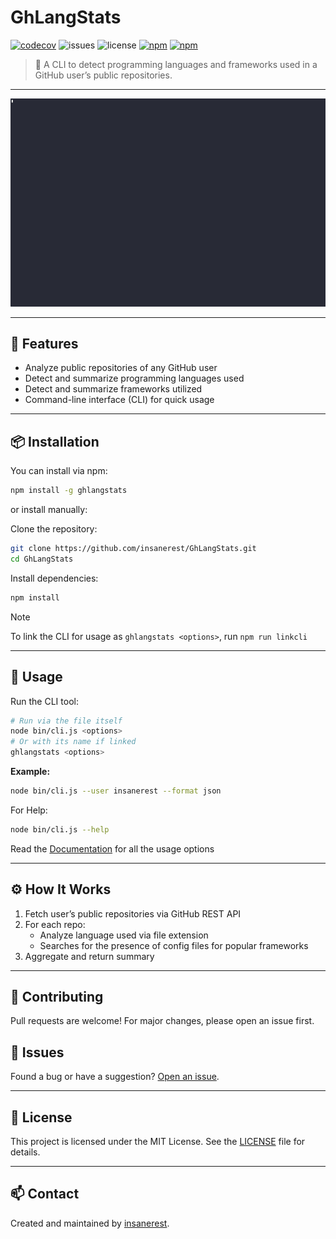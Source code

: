 
# GhLangStats

[![codecov](https://codecov.io/gh/insanerest/GhLangStats/branch/main/graph/badge.svg)](https://codecov.io/gh/insanerest/GhLangStats)
![issues](https://img.shields.io/github/issues/insanerest/GhLangStats)
![license](https://img.shields.io/github/license/insanerest/GhLangStats)
[![npm](https://img.shields.io/npm/dt/ghlangstats.svg)](https://www.npmjs.com/package/ghlangstats)
[![npm](https://img.shields.io/npm/v/ghlangstats.svg)](https://www.npmjs.com/package/ghlangstats)

> 🧠 A CLI to detect programming languages and frameworks used in a GitHub user’s public repositories.

---

![Demo](https://raw.githubusercontent.com/insanerest/GhLangStats/main/.github/demo.gif)

---

## 🚀 Features

- Analyze public repositories of any GitHub user  
- Detect and summarize programming languages used  
- Detect and summarize frameworks utilized  
- Command-line interface (CLI) for quick usage  

---

## 📦 Installation

You can install via npm:

```bash
npm install -g ghlangstats
```

or install manually:


Clone the repository:

```bash
git clone https://github.com/insanerest/GhLangStats.git
cd GhLangStats
```

Install dependencies:

```bash
npm install
```

> [!NOTE]
> To link the CLI for usage as `ghlangstats <options>`, run `npm run linkcli`



---

## 🧪 Usage

Run the CLI tool:


```bash
# Run via the file itself
node bin/cli.js <options>
# Or with its name if linked
ghlangstats <options>
```

**Example:**
```bash
node bin/cli.js --user insanerest --format json
```
For Help:

```bash
node bin/cli.js --help
```



Read the [Documentation](https://github.com/insanerest/GhLangStats/wiki) for all the usage options


---

## ⚙️ How It Works

1. Fetch user’s public repositories via GitHub REST API
2. For each repo:
    - Analyze language used via file extension
    - Searches for the presence of config files for popular frameworks
3. Aggregate and return summary

---

## 🤝 Contributing

Pull requests are welcome! For major changes, please open an issue first.

## 🐞 Issues

Found a bug or have a suggestion? [Open an issue](https://github.com/insanerest/GhLangStats/issues).

---

## 📄 License

This project is licensed under the MIT License. See the [LICENSE](LICENSE) file for details.

---

## 📫 Contact

Created and maintained by [insanerest](https://github.com/insanerest).  

